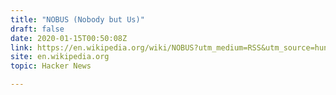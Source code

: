 ```yaml
---
title: "NOBUS (Nobody but Us)"
draft: false
date: 2020-01-15T00:50:08Z
link: https://en.wikipedia.org/wiki/NOBUS?utm_medium=RSS&utm_source=hune
site: en.wikipedia.org
topic: Hacker News  

---
```


